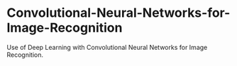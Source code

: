 # Convolutional-Neural-Networks-for-Image-Recognition
Use of Deep Learning with Convolutional Neural Networks for Image Recognition.
